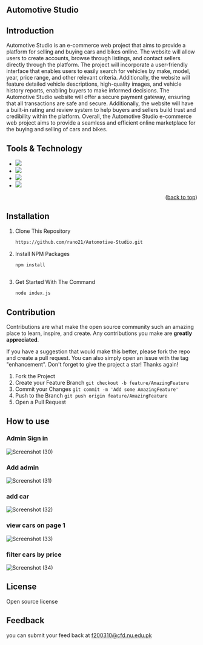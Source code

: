 
## Automotive Studio


## Introduction
Automotive Studio is an e-commerce web project that aims to provide a platform for selling and buying cars and bikes online. The website will allow users to create accounts, browse through listings, and contact sellers directly through the platform.
The project will incorporate a user-friendly interface that enables users to easily search for vehicles by make, model, year, price range, and other relevant criteria. Additionally, the website will feature detailed vehicle descriptions, high-quality images, and vehicle history reports, enabling buyers to make informed decisions.
The Automotive Studio website will offer a secure payment gateway, ensuring that all transactions are safe and secure. Additionally, the website will have a built-in rating and review system to help buyers and sellers build trust and credibility within the platform.
Overall, the Automotive Studio e-commerce web project aims to provide a seamless and efficient online marketplace for the buying and selling of cars and bikes.



## Tools & Technology

* <img src="https://img.shields.io/badge/JavaScript-32330?style=for-the-badge&logo=javascript&logoColor=F7DF1E"/>
* <img src="https://img.shields.io/badge/Node.js-43853D?style=for-the-badge&logo=node.js&logoColor=white"/>
* <img src="https://img.shields.io/badge/sequelize-323330?style=for-the-badge&logo=sequelize&logoColor=blue"/>
* <img src="https://img.shields.io/badge/psotman-323330?style=for-the-badge&logo=postman&logoColor=green"/>

<p align="right">(<a href="#readme-top">back to top</a>)</p>

## Installation
  
1. Clone This Repository

   ```sh
   https://github.com/rano21/Automotive-Studio.git

2. Install NPM Packages
   ```sh
   npm install 
    

3. Get Started With The Command
   ```sh
   node index.js 


## Contribution

Contributions are what make the open source community such an amazing place to learn, inspire, and create. Any contributions you make are **greatly appreciated**.

If you have a suggestion that would make this better, please fork the repo and create a pull request. You can also simply open an issue with the tag "enhancement".
Don't forget to give the project a star! Thanks again!

1. Fork the Project
2. Create your Feature Branch `git checkout -b feature/AmazingFeature`
3. Commit your Changes `git commit -m 'Add some AmazingFeature'`
4. Push to the Branch `git push origin feature/AmazingFeature`
5. Open a Pull Request


## How to use

### Admin Sign in
![Screenshot (30)](https://user-images.githubusercontent.com/125240255/232673050-e2cfe278-5b49-4c3e-9143-cd093382b11f.png)
### Add admin
![Screenshot (31)](https://user-images.githubusercontent.com/125240255/232673409-7da15bc3-2f2e-4be9-a597-92f892656490.png)
### add car
![Screenshot (32)](https://user-images.githubusercontent.com/125240255/232673595-2bf60d73-2d16-40b2-ab43-9e621a5eca3b.png)
### view cars on page 1
![Screenshot (33)](https://user-images.githubusercontent.com/125240255/232673791-99186fd7-cca4-441a-b320-0586aba35c94.png)
### filter cars by price
![Screenshot (34)](https://user-images.githubusercontent.com/125240255/232673955-3bdc7640-2179-4966-a4f7-d8e510f59336.png)

## License
Open source license

## Feedback
you can submit your feed back at f200310@cfd.nu.edu.pk



